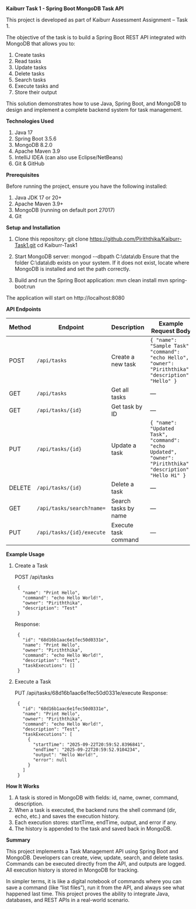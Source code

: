 **Kaiburr Task 1 - Spring Boot MongoDB Task API**

This project is developed as part of Kaiburr Assessment Assignment – Task 1.

The objective of the task is to build a Spring Boot REST API integrated with MongoDB that allows you to:
1. Create tasks
2. Read tasks
3. Update tasks
4. Delete tasks
5. Search tasks 
6. Execute tasks and
7. Store their output

This solution demonstrates how to use Java, Spring Boot, and MongoDB to design and implement a complete backend system for task management.


**Technologies Used**

1. Java 17
2. Spring Boot 3.5.6
3. MongoDB 8.2.0
4. Apache Maven 3.9
5. IntelliJ IDEA (can also use Eclipse/NetBeans)
6. Git & GitHub


**Prerequisites**

Before running the project, ensure you have the following installed:
1. Java JDK 17 or 20+
2. Apache Maven 3.9+
3. MongoDB (running on default port 27017)
4. Git


**Setup and Installation**

1. Clone this repository:
       git clone https://github.com/Piriththika/Kaiburr-Task1.git
       cd Kaiburr-Task1

2. Start MongoDB server:
       mongod --dbpath C:\data\db
   Ensure that the folder C:\data\db exists on your system. If it does not exist, locate where MongoDB is installed and set the path correctly.

3. Build and run the Spring Boot application:
       mvn clean install
       mvn spring-boot:run

The application will start on http://localhost:8080


**API Endpoints**

| Method | Endpoint                  | Description          | Example Request Body                                                                                       |
| ------ | ------------------------- | -------------------- | ---------------------------------------------------------------------------------------------------------- |
| POST   | `/api/tasks`              | Create a new task    | `{ "name": "Sample Task", "command": "echo Hello", "owner": "Piriththika", "description": "Hello" }`       |
| GET    | `/api/tasks`              | Get all tasks        | —                                                                                                          |
| GET    | `/api/tasks/{id}`         | Get task by ID       | —                                                                                                          |
| PUT    | `/api/tasks/{id}`         | Update a task        | `{ "name": "Updated Task", "command": "echo Updated", "owner": "Piriththika", "description": "Hello Hi" }` |
| DELETE | `/api/tasks/{id}`         | Delete a task        | —                                                                                                          |
| GET    | `/api/tasks/search?name=` | Search tasks by name | —                                                                                                          |
| PUT    | `/api/tasks/{id}/execute` | Execute task command | —                                                                                                          |


**Example Usage**

1. Create a Task

      POST /api/tasks
      
        {
          "name": "Print Hello",
          "command": "echo Hello World!",
          "owner": "Piriththika",
          "description": "Test"
        }
      
      
      Response:
      
        {
          "id": "68d16b1aac6e1fec50d0331e",
          "name": "Print Hello",
          "owner": "Piriththika",
          "command": "echo Hello World!",
          "description": "Test",
          "taskExecutions": []
        }

2. Execute a Task

    PUT /api/tasks/68d16b1aac6e1fec50d0331e/execute
    Response:

        {
          "id": "68d16b1aac6e1fec50d0331e",
          "name": "Print Hello",
          "owner": "Piriththika",
          "command": "echo Hello World!",
          "description": "Test",
          "taskExecutions": [
            {
              "startTime": "2025-09-22T20:59:52.8396841",
              "endTime": "2025-09-22T20:59:52.9104234",
              "output": "Hello World!",
              "error": null
            }
          ]
        }


**How It Works**

1. A task is stored in MongoDB with fields: id, name, owner, command, description.
2. When a task is executed, the backend runs the shell command (dir, echo, etc.) and saves the execution history.
3. Each execution stores: startTime, endTime, output, and error if any.
4. The history is appended to the task and saved back in MongoDB.

**Summary**

This project implements a Task Management API using Spring Boot and MongoDB.
Developers can create, view, update, search, and delete tasks.
Commands can be executed directly from the API, and outputs are logged.
All execution history is stored in MongoDB for tracking.

In simpler terms, it is like a digital notebook of commands where you can save a command (like “list files”), run it from the API, and always see what happened last time.
This project proves the ability to integrate Java, databases, and REST APIs in a real-world scenario.
